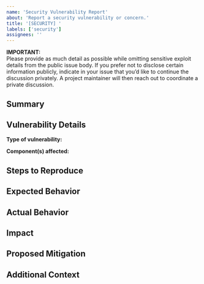 ```yaml
---
name: 'Security Vulnerability Report'
about: 'Report a security vulnerability or concern.'
title: '[SECURITY] '
labels: ['security']
assignees: ''
---
```

**IMPORTANT:**  
Please provide as much detail as possible while omitting sensitive exploit details from the public issue body. If you prefer not to disclose certain information publicly, indicate in your issue that you’d like to continue the discussion privately. A project maintainer will then reach out to coordinate a private discussion.

## Summary
<!--A clear and concise summary of the security issue.-->

## Vulnerability Details
**Type of vulnerability:**  
<!--(e.g., XSS, CSRF, SQL Injection, Sensitive Data Exposure, etc.)-->

**Component(s) affected:**  
<!--(e.g., API endpoint, UI component, authentication, etc.)-->

## Steps to Reproduce
<!--Please provide step-by-step instructions to reproduce the security issue.
Include any relevant code, requests, or scenarios.-->
 

## Expected Behavior
<!--What did you expect to happen instead?-->

## Actual Behavior
<!--What actually happened?-->

## Impact
<!--Describe the potential impact or risk of this vulnerability (e.g., data loss, unauthorized access, etc.).-->

## Proposed Mitigation
<!--(Optional) Suggest how this issue might be fixed or mitigated.-->

## Additional Context
<!--Add any other context, logs, or screenshots about the security bug here.-->
